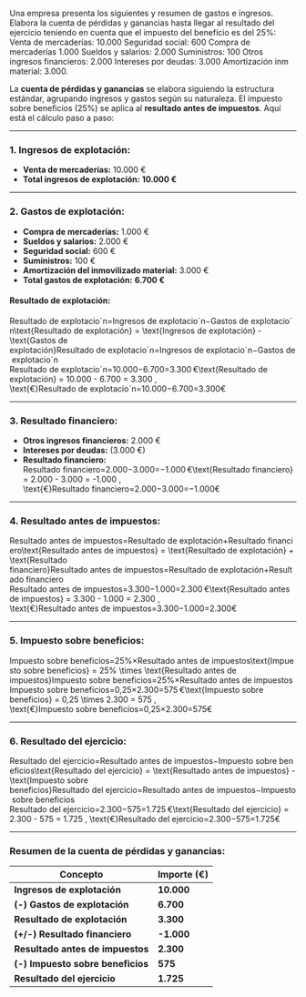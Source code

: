 

Una empresa presenta los siguientes y resumen de gastos e ingresos. Elabora la cuenta de pérdidas y ganancias hasta llegar al resultado del ejercicio teniendo en cuenta que el impuesto del beneficio es del 25%: Venta de mercaderías: 10.000 Seguridad social: 600 Compra de mercaderías 1.000 Sueldos y salarios: 2.000 Suministros: 100 Otros ingresos financieros: 2.000 Intereses por deudas: 3.000 Amortización inm material: 3.000.



La **cuenta de pérdidas y ganancias** se elabora siguiendo la estructura estándar, agrupando ingresos y gastos según su naturaleza. El impuesto sobre beneficios (25%) se aplica al **resultado antes de impuestos**. Aquí está el cálculo paso a paso:

---

### **1. Ingresos de explotación:**

- **Venta de mercaderías:** 10.000 €
- **Total ingresos de explotación:** **10.000 €**

---

### **2. Gastos de explotación:**

- **Compra de mercaderías:** 1.000 €
- **Sueldos y salarios:** 2.000 €
- **Seguridad social:** 600 €
- **Suministros:** 100 €
- **Amortización del inmovilizado material:** 3.000 €
- **Total gastos de explotación:** **6.700 €**

#### **Resultado de explotación:**

Resultado de explotacioˊn=Ingresos de explotacioˊn−Gastos de explotacioˊn\text{Resultado de explotación} = \text{Ingresos de explotación} - \text{Gastos de explotación}Resultado de explotacioˊn=Ingresos de explotacioˊn−Gastos de explotacioˊn  
Resultado de explotacioˊn=10.000−6.700=3.300 €\text{Resultado de explotación} = 10.000 - 6.700 = 3.300 \, \text{€}Resultado de explotacioˊn=10.000−6.700=3.300€

---

### **3. Resultado financiero:**

- **Otros ingresos financieros:** 2.000 €
- **Intereses por deudas:** (3.000 €)
- **Resultado financiero:**  
    Resultado financiero=2.000−3.000=−1.000 €\text{Resultado financiero} = 2.000 - 3.000 = -1.000 \, \text{€}Resultado financiero=2.000−3.000=−1.000€

---

### **4. Resultado antes de impuestos:**

Resultado antes de impuestos=Resultado de explotación+Resultado financiero\text{Resultado antes de impuestos} = \text{Resultado de explotación} + \text{Resultado financiero}Resultado antes de impuestos=Resultado de explotación+Resultado financiero  
Resultado antes de impuestos=3.300−1.000=2.300 €\text{Resultado antes de impuestos} = 3.300 - 1.000 = 2.300 \, \text{€}Resultado antes de impuestos=3.300−1.000=2.300€

---

### **5. Impuesto sobre beneficios:**

Impuesto sobre beneficios=25%×Resultado antes de impuestos\text{Impuesto sobre beneficios} = 25\% \times \text{Resultado antes de impuestos}Impuesto sobre beneficios=25%×Resultado antes de impuestos  
Impuesto sobre beneficios=0,25×2.300=575 €\text{Impuesto sobre beneficios} = 0,25 \times 2.300 = 575 \, \text{€}Impuesto sobre beneficios=0,25×2.300=575€

---

### **6. Resultado del ejercicio:**

Resultado del ejercicio=Resultado antes de impuestos−Impuesto sobre beneficios\text{Resultado del ejercicio} = \text{Resultado antes de impuestos} - \text{Impuesto sobre beneficios}Resultado del ejercicio=Resultado antes de impuestos−Impuesto sobre beneficios  
Resultado del ejercicio=2.300−575=1.725 €\text{Resultado del ejercicio} = 2.300 - 575 = 1.725 \, \text{€}Resultado del ejercicio=2.300−575=1.725€

---

### **Resumen de la cuenta de pérdidas y ganancias:**

|Concepto|Importe (€)|
|---|---|
|**Ingresos de explotación**|**10.000**|
|**(-) Gastos de explotación**|**6.700**|
|**Resultado de explotación**|**3.300**|
|**(+/-) Resultado financiero**|**-1.000**|
|**Resultado antes de impuestos**|**2.300**|
|**(-) Impuesto sobre beneficios**|**575**|
|**Resultado del ejercicio**|**1.725**|

